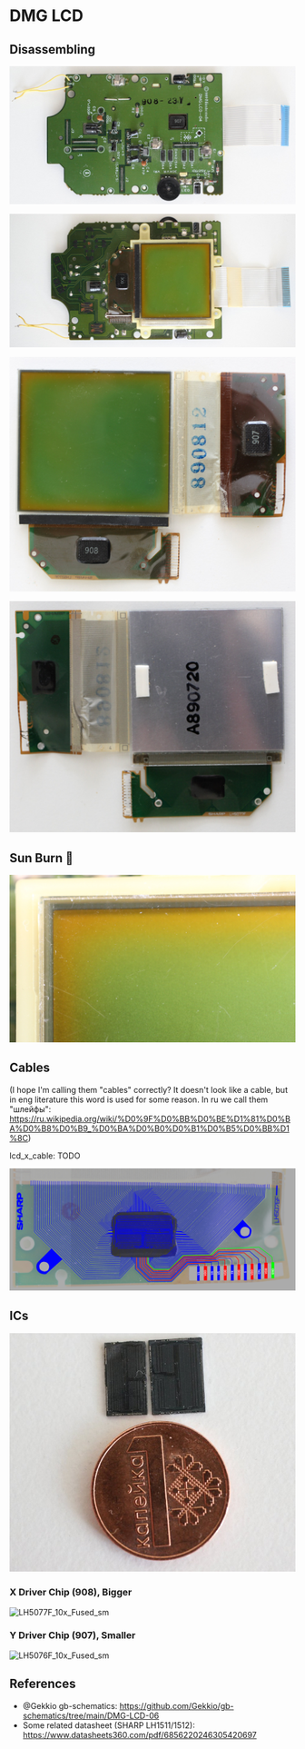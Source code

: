 # DMG LCD

## Disassembling

![dis_001](/imgstore/dis_001.jpg)

![dis_002](/imgstore/dis_002.jpg)

![dis_003](/imgstore/dis_003.jpg)

![dis_004](/imgstore/dis_004.jpg)

## Sun Burn 🍑

![sun_burn](/imgstore/sun_burn.jpg)

## Cables

(I hope I'm calling them "cables" correctly? It doesn't look like a cable, but in eng literature this word is used for some reason. In ru we call them "шлейфы": https://ru.wikipedia.org/wiki/%D0%9F%D0%BB%D0%BE%D1%81%D0%BA%D0%B8%D0%B9_%D0%BA%D0%B0%D0%B1%D0%B5%D0%BB%D1%8C)

lcd_x_cable: TODO

![lcd_y_cable](/imgstore/lcd_y_cable.jpg)

## ICs

![die_size](/imgstore/die_size.jpg)

### X Driver Chip (908), Bigger

![LH5077F_10x_Fused_sm](/imgstore/LH5077F_10x_Fused_sm.jpg)

### Y Driver Chip (907), Smaller

![LH5076F_10x_Fused_sm](/imgstore/LH5076F_10x_Fused_sm.jpg)

## References

- @Gekkio gb-schematics: https://github.com/Gekkio/gb-schematics/tree/main/DMG-LCD-06
- Some related datasheet (SHARP LH1511/1512): https://www.datasheets360.com/pdf/6856220246305420697